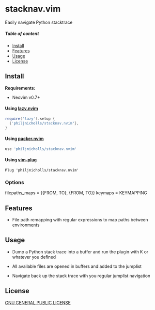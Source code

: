 # stacknav.vim

Easily navigate Python stacktrace

##### Table of content

- [Install](#install)
- [Features](#features)
- [Usage](#usage)
- [License](#license)

## Install

**Requirements:**

- Neovim v0.7+

#### Using [lazy.nvim](https://github.com/folke/lazy.nvim)

```lua
require('lazy').setup {
  {'philjnicholls/stacknav.nvim'},
}
```

#### Using [packer.nvim](https://github.com/wbthomason/packer.nvim)

```lua
use 'philjnicholls/stacknav.nvim'
```

#### Using [vim-plug](https://github.com/junegunn/vim-plug)

```vim
Plug 'philjnicholls/stacknav.nvim'
```

### Options

filepaths_maps = {{FROM, TO}, {FROM, TO}}
keymaps = KEYMAPPING

## Features

* File path remapping with regular expressions to map paths between environments

## Usage

* Dump a Python stack trace into a buffer and run the plugin with <Leader>K or whatever you defined

* All available files are opened in buffers and added to the jumplist

* Navigate back up the stack trace with you regular jumplist navigation

## License

[GNU GENERAL PUBLIC LICENSE](https://github.com/philjnicholls/stacknav.vim/blob/master/LICENSE.md)
